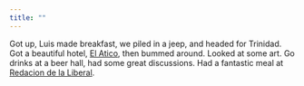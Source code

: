 ```yaml
---
title: ""
---
```


Got up, Luis made breakfast, we piled in a jeep, and headed for Trinidad. Got a beautiful hotel, [El Atico](), then bummed around. Looked at some art. Go drinks at a beer hall, had some great discussions. Had a fantastic meal at [Redacion de la Liberal]().

